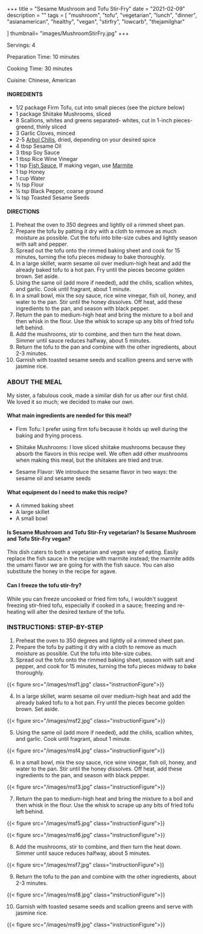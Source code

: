 +++
title = "Sesame Mushroom and Tofu Stir-Fry"
date = "2021-02-09"
description = ""
tags = [
    "mushroom",
    "tofu",
    "vegetarian",
    "lunch",
    "dinner",
    "asianamerican",
    "healthy",
    "vegan",
    "stirfry",
    "lowcarb",
    "thejamilghar"

]
thumbnail= "images/MushroomStirFry.jpg"
+++

Servings: 4 <!--more-->

Preparation Time: 10 minutes

Cooking Time: 30 minutes

Cuisine: Chinese, American

#### INGREDIENTS 

* 1/2 package Firm Tofu, cut into small pieces (see the picture below) 
* 1 package Shiitake Mushrooms, sliced 
* 8 Scallions, whites and greens separated- whites, cut in 1-inch pieces- greend, thinly sliced 
* 3 Garlic Cloves, minced
* 2-5 [Arbol Chilis](https://amzn.to/3c4M7M9), dried, depending on your desired spice
* 4 tbsp Sesame Oil
* 3 tbsp Soy Sauce 
* 1 tbsp Rice Wine Vinegar 
* 1 tsp [Fish Sauce](https://amzn.to/3sDAu5f), If making vegan, use [Marmite](https://amzn.to/2Ovg8wi) 
* 1 tsp Honey 
* 1 cup Water 
* ½ tsp Flour 
* ¼ tsp Black Pepper, coarse ground 
* ¼ tsp Toasted Sesame Seeds   

#### DIRECTIONS 

1. Preheat the oven to 350 degrees and lightly oil a rimmed sheet pan. 
2. Prepare the tofu by patting it dry with a cloth to remove as much moisture as possible. Cut the tofu into bite-size cubes and lightly season with salt and pepper. 
3. Spread out the tofu onto the rimmed baking sheet and cook for 15 minutes, turning the tofu pieces midway to bake thoroughly.
4. In a large skillet, warm sesame oil over medium-high heat and add the already baked tofu to a hot pan. Fry until the pieces become golden brown. Set aside. 
5. Using the same oil (add more if needed), add the chilis, scallion whites, and garlic. Cook until fragrant, about 1 minute. 
6. In a small bowl, mix the soy sauce, rice wine vinegar, fish oil, honey, and water to the pan. Stir until the honey dissolves. Off heat, add these ingredients to the pan, and season with black pepper. 
7. Return the pan to medium-high heat and bring the mixture to a boil and then whisk in the flour. Use the whisk to scrape up any bits of fried tofu left behind. 
8. Add the mushrooms, stir to combine, and then turn the heat down. Simmer until sauce reduces halfway, about 5 minutes. 
9. Return the tofu to the pan and combine with the other ingredients, about 2-3 minutes.
10. Garnish with toasted sesame seeds and scallion greens and serve with jasmine rice. 

### ABOUT THE MEAL 

My sister, a fabulous cook, made a similar dish for us after our first child. We loved it so much; we decided to make our own. 

#### What main ingredients are needed for this meal?

* Firm Tofu: I prefer using firm tofu because it holds up well during the baking and frying process. 

* Shiitake Mushrooms: I love sliced shiitake mushrooms because they absorb the flavors in this recipe well. We often add other mushrooms when making this meal, but the shiitakes are tried and true. 

* Sesame Flavor: We introduce the sesame flavor in two ways: the sesame oil and sesame seeds

#### What equipment do I need to make this recipe?

* A rimmed baking sheet 
* A large skillet 
* A small bowl

#### Is Sesame Mushroom and Tofu Stir-Fry vegetarian? Is Sesame Mushroom and Tofu Stir-Fry vegan?

This dish caters to both a vegetarian and vegan way of eating. Easily replace the fish sauce in the recipe with marmite instead; the marmite adds the umami flavor we are going for with the fish sauce.  You can also substitute the honey in the recipe for agave. 

#### Can I freeze the tofu stir-fry?

While you can freeze uncooked or fried firm tofu, I wouldn't suggest freezing stir-fried tofu, especially if cooked in a sauce; freezing and re-heating will alter the desired texture of the tofu. 

### INSTRUCTIONS: STEP-BY-STEP

1. Preheat the oven to 350 degrees and lightly oil a rimmed sheet pan. 
2. Prepare the tofu by patting it dry with a cloth to remove as much moisture as possible. Cut the tofu into bite-size cubes. 
3. Spread out the tofu onto the rimmed baking sheet, season with salt and pepper, and cook for 15 minutes, turning the tofu pieces midway to bake thoroughly.

{{< figure src="/images/msf1.jpg" class="instructionFigure">}}


4. In a large skillet, warm sesame oil over medium-high heat and add the already baked tofu to a hot pan. Fry until the pieces become golden brown. Set aside. 

{{< figure src="/images/msf2.jpg" class="instructionFigure">}}


5. Using the same oil (add more if needed), add the chilis, scallion whites, and garlic. Cook until fragrant, about 1 minute. 

{{< figure src="/images/msf4.jpg" class="instructionFigure">}}

6. In a small bowl, mix the soy sauce, rice wine vinegar, fish oil, honey, and water to the pan. Stir until the honey dissolves. Off heat, add these ingredients to the pan, and season with black pepper. 

{{< figure src="/images/msf3.jpg" class="instructionFigure">}}

7. Return the pan to medium-high heat and bring the mixture to a boil and then whisk in the flour. Use the whisk to scrape up any bits of fried tofu left behind.
 
{{< figure src="/images/msf5.jpg" class="instructionFigure">}}

{{< figure src="/images/msf6.jpg" class="instructionFigure">}}

8. Add the mushrooms, stir to combine, and then turn the heat down. Simmer until sauce reduces halfway, about 5 minutes. 

{{< figure src="/images/msf7.jpg" class="instructionFigure">}}

9. Return the tofu to the pan and combine with the other ingredients, about 2-3 minutes.

{{< figure src="/images/msf8.jpg" class="instructionFigure">}}

10. Garnish with toasted sesame seeds and scallion greens and serve with jasmine rice. 

{{< figure src="/images/msf9.jpg" class="instructionFigure">}}
